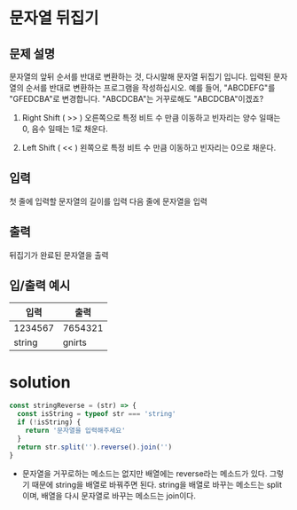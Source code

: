 # 문자열 뒤집기

## 문제 설명
문자열의 앞뒤 순서를 반대로 변환하는 것, 다시말해 문자열 뒤집기 입니다. 입력된 문자열의 순서를 반대로 변환하는 프로그램을 작성하십시오.
예를 들어, "ABCDEFG"를 "GFEDCBA"로 변경합니다. "ABCDCBA"는 거꾸로해도 "ABCDCBA"이겠죠?

1. Right Shift ( >> )
오른쪽으로 특정 비트 수 만큼 이동하고 빈자리는 양수 일때는 0, 음수 일때는 1로 채운다.

2. Left Shift ( << )
왼쪽으로 특정 비트 수 만큼 이동하고 빈자리는 0으로 채운다.

## 입력
첫 줄에 입력할 문자열의 길이를 입력
다음 줄에 문자열을 입력

## 출력
뒤집기가 완료된 문자열을 출력

## 입/출력 예시
입력           | 출력 
------------- | ---------
1234567 | 7654321     
string | gnirts

# solution
```javascript
const stringReverse = (str) => {
  const isString = typeof str === 'string'
  if (!isString) {
    return '문자열을 입력해주세요'
  }
  return str.split('').reverse().join('')
}
```

* 문자열을 거꾸로하는 메소드는 없지만 배열에는 reverse라는 메소드가 있다. 그렇기 때문에 string을 배열로 바꿔주면 된다. string을 배열로 바꾸는 메소드는 split이며,
배열을 다시 문자열로 바꾸는 메소드는 join이다.
